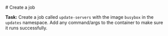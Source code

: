 # Create a job

**Task:** Create a job called `update-servers` with the image `busybox` in the `updates` namespace.
Add any command/args to the container to make sure it runs successfully.

